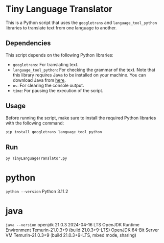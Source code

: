 # Tiny Language Translator

This is a Python script that uses the `googletrans` and `language_tool_python` libraries to translate text from one language to another.

## Dependencies

This script depends on the following Python libraries:

- `googletrans`: For translating text.
- `language_tool_python`: For checking the grammar of the text. Note that this library requires Java to be installed on your machine. You can download Java from [here](https://adoptopenjdk.net/).
- `os`: For clearing the console output.
- `time`: For pausing the execution of the script.

## Usage

Before running the script, make sure to install the required Python libraries with the following command:

```bash
pip install googletrans language_tool_python
```

## Run

```
py TinyLanguageTranslator.py
```

# python 
`python --version`
Python 3.11.2

# java
`java --version`
openjdk 21.0.3 2024-04-16 LTS
OpenJDK Runtime Environment Temurin-21.0.3+9 (build 21.0.3+9-LTS)
OpenJDK 64-Bit Server VM Temurin-21.0.3+9 (build 21.0.3+9-LTS, mixed mode, sharing)